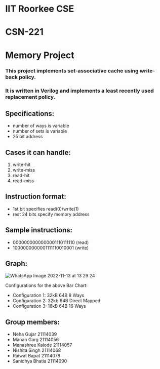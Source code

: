 # IIT Roorkee CSE
# CSN-221
# Memory Project

### This project implements set-associative cache using write-back policy. 
### It is written in Verilog and implements a least recently used replacement policy.

## Specifications:
- number of ways is variable
- number of sets is variable
- 25 bit address

## Cases it can handle:
1. write-hit 
2. write-miss 
3. read-hit 
4. read-miss

## Instruction format:
- 1st bit specifies read(0)/write(1)
- rest 24 bits specify memory address

## Sample instructions:
- 0000000000000001110111110 (read)
- 1000000000001111110010001 (write)

## Graph:
![WhatsApp Image 2022-11-13 at 13 29 24](https://user-images.githubusercontent.com/98893455/201518436-ab9d8700-7bc4-4289-8d16-1f2d6c31f87f.jpg)

Configurations for the above Bar Chart:

- Configuration 1:  32kB   64B   8 Ways
- Configuration 2:  32kb   64B   Direct Mapped
- Configuration 3:  16kB   64B   16 Ways

## Group members: 
- Neha Gujar 21114039
- Manan Garg 21114056 
- Manashree Kalode 21114057 
- Nishita Singh 21114068
- Raiwat Bapat 21114078 
- Sanidhya Bhatia 21114090
